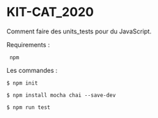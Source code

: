 # KIT-CAT_2020

Comment faire des units_tests pour du JavaScript.

Requirements :

<code> npm </code>

Les commandes :

<code>$ npm init</code>

<code>$ npm install mocha chai --save-dev</code>

<code>$ npm run test</code>
